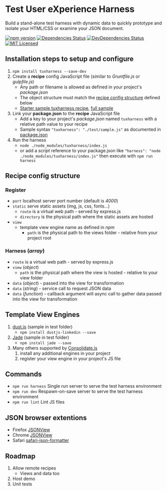 # Test User eXperience Harness
Build a stand-alone test harness with dynamic data to quickly prototype and isolate your HTML/CSS or examine your JSON document.

[![npm version](https://badge.fury.io/js/tuxharness.svg)](http://badge.fury.io/js/tuxharness)
[![Dependencies Status](https://david-dm.org/danactive/tuxharness.svg)](https://david-dm.org/danactive/tuxharness)
[![DevDependencies Status](https://david-dm.org/danactive/tuxharness/dev-status.svg)](https://david-dm.org/danactive/tuxharness#info=devDependencies)
[![MIT Licensed](http://img.shields.io/badge/license-MIT-blue.svg?style=flat-square)](http://opensource.org/licenses/MIT)

## Installation steps to setup and configure
1. `npm install tuxharness --save-dev`
1. Create a **recipe** config JavaScript file (similar to *Gruntfile.js* or *gulpfile.js*)
	* Any path or filename is allowed as defined in your project's *package.json*
	* The object structure must match the [recipe config structure](#recipe-config-structure) defined below
	* [Starter sample tuxharness recipe](test/starter.js), [full sample](test/sample.js)
1. Link your **package.json** to the **recipe** JavaScript file
	* Add a key to your project's *package.json* named `tuxharness` with a relative path value to your recipe
	* Sample syntax `"tuxharness": "./test/sample.js"` as documented in [package.json](package.json)
1. Run the harness
	* `node ./node_modules/tuxharness/index.js`
	* or add a *script* reference to your package.json like `"harness": "node ./node_modules/tuxharness/index.js"` then execute with `npm run harness`

## Recipe config structure
### Register
* `port` localhost server port number (default is *4000*)
* `static` serve static assets (img, js, css, fonts...)
	* `route` is a virtual web path - served by express.js
	* `directory` is the physical path where the static assets are hosted
* `view`
	* template view engine name as defined in *npm*
		* `path` is the physical path to the views folder - relative from your project root

### Harness (*array*)
* `route` is a virtual web path - served by express.js
* `view` (*object*)
	* `path` is the physical path where the view is hosted - relative to your view folder
* `data` (*object*) - passed into the view for transformation
* `data` (*string*) - service call to request JSON data
* `data` (*function*) - callback argument will async call to gather data passed into the view for transformation

## Template View Engines
1. [dust.js](https://github.com/linkedin/dustjs) (sample in test folder) 
	* `npm install dustjs-linkedin --save`
1. [Jade](https://github.com/jadejs/jade) (sample in test folder) 
	* `npm install jade --save`
1. Many others supported by [Consolidate.js](https://github.com/tj/consolidate.js)
	1. install any additional engines in your project
	1. register your view engine in your project's JS file

## Commands
* `npm run harness` Single run server to serve the test harness environment
* `npm run dev` Respawn-on-save server to serve the test harness environment
* `npm run lint` Lint JS files

## JSON browser extentions
* Firefox [JSONView](https://addons.mozilla.org/en-US/firefox/addon/jsonview/)
* Chrome [JSONView](https://chrome.google.com/webstore/detail/jsonview/chklaanhfefbnpoihckbnefhakgolnmc)
* Safari [safari-json-formatter](https://github.com/rfletcher/safari-json-formatter)

## Roadmap
1. Allow remote recipes
	* Views and data too
1. Host demo
1. Unit tests